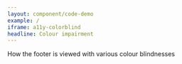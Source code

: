 ```yaml
---
layout: component/code-demo
example: /
iframe: a11y-colorblind
headline: Colour impairment
---
```



How the footer is viewed with various colour blindnesses
